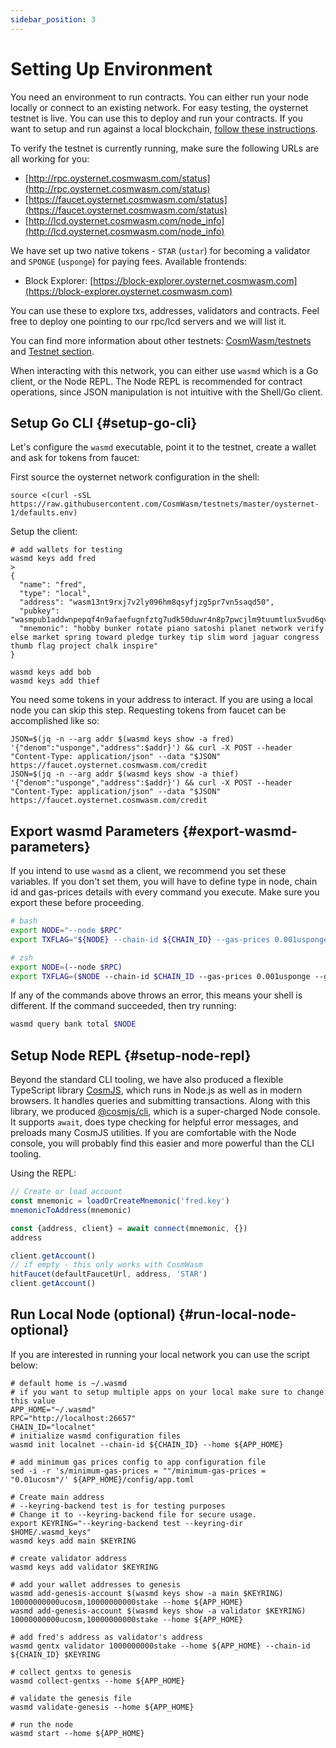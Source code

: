 ```yaml
---
sidebar_position: 3
---
```


# Setting Up Environment

You need an environment to run contracts. You can either run your node locally or connect to an existing network. For easy testing, the oysternet testnet is live. You can use this to deploy and run your contracts. If you want to setup and run against a local blockchain, [follow these instructions](#run-local-node-optional).

To verify the testnet is currently running, make sure the following URLs are all working for you:

- [http://rpc.oysternet.cosmwasm.com/status](http://rpc.oysternet.cosmwasm.com/status)
- [https://faucet.oysternet.cosmwasm.com/status](https://faucet.oysternet.cosmwasm.com/status)
- [http://lcd.oysternet.cosmwasm.com/node_info](http://lcd.oysternet.cosmwasm.com/node_info)

We have set up two native tokens - `STAR` (`ustar`) for becoming a validator and `SPONGE` (`usponge`) for paying fees. Available frontends:

- Block Explorer: [https://block-explorer.oysternet.cosmwasm.com](https://block-explorer.oysternet.cosmwasm.com)

You can use these to explore txs, addresses, validators and contracts. Feel free to deploy one pointing to our rpc/lcd servers and we will list it.

You can find more information about other testnets:
[CosmWasm/testnets](https://github.com/CosmWasm/testnets) and [Testnet section](/ecosystem/testnets/testnets).

When interacting with this network, you can either use `wasmd` which is a Go client, or the Node REPL. The Node REPL is recommended for contract operations, since JSON manipulation is not intuitive with the Shell/Go client.

## Setup Go CLI {#setup-go-cli}

Let's configure the `wasmd` executable, point it to the testnet, create a wallet and ask for tokens from faucet:

First source the oysternet network configuration in the shell:

```shell
source <(curl -sSL https://raw.githubusercontent.com/CosmWasm/testnets/master/oysternet-1/defaults.env)
```

Setup the client:

```shell
# add wallets for testing
wasmd keys add fred
>
{
  "name": "fred",
  "type": "local",
  "address": "wasm13nt9rxj7v2ly096hm8qsyfjzg5pr7vn5saqd50",
  "pubkey": "wasmpub1addwnpepqf4n9afaefugnfztg7udk50duwr4n8p7pwcjlm9tuumtlux5vud6qvfgp9g",
  "mnemonic": "hobby bunker rotate piano satoshi planet network verify else market spring toward pledge turkey tip slim word jaguar congress thumb flag project chalk inspire"
}

wasmd keys add bob
wasmd keys add thief
```

You need some tokens in your address to interact. If you are using a local node you can skip this step. Requesting tokens from faucet can be accomplished like so:

```shell
JSON=$(jq -n --arg addr $(wasmd keys show -a fred) '{"denom":"usponge","address":$addr}') && curl -X POST --header "Content-Type: application/json" --data "$JSON" https://faucet.oysternet.cosmwasm.com/credit
JSON=$(jq -n --arg addr $(wasmd keys show -a thief) '{"denom":"usponge","address":$addr}') && curl -X POST --header "Content-Type: application/json" --data "$JSON" https://faucet.oysternet.cosmwasm.com/credit
```

## Export wasmd Parameters {#export-wasmd-parameters}

If you intend to use `wasmd` as a client, we recommend you set these variables. If you don't set them, you will have to define type in node, chain id and gas-prices details with every command you execute. Make sure you export these before proceeding.

```bash
# bash
export NODE="--node $RPC"
export TXFLAG="${NODE} --chain-id ${CHAIN_ID} --gas-prices 0.001usponge --gas auto --gas-adjustment 1.3"

# zsh
export NODE=(--node $RPC)
export TXFLAG=($NODE --chain-id $CHAIN_ID --gas-prices 0.001usponge --gas auto --gas-adjustment 1.3)
```

If any of the commands above throws an error, this means your shell is different. If the command succeeded, then try running:

```bash
wasmd query bank total $NODE
```

## Setup Node REPL {#setup-node-repl}

Beyond the standard CLI tooling, we have also produced a flexible TypeScript library [CosmJS](https://github.com/CosmWasm/cosmjs), which runs in Node.js as well as in modern browsers. It handles queries and submitting transactions. Along with this library, we produced [@cosmjs/cli](https://www.npmjs.com/package/@cosmjs/cli), which is a super-charged Node console. It supports `await`, does type checking for helpful error messages, and preloads many CosmJS utilities. If you are comfortable with the Node console, you will probably find this easier and more powerful than the CLI tooling.

Using the REPL:

```js
// Create or load account
const mnemonic = loadOrCreateMnemonic('fred.key')
mnemonicToAddress(mnemonic)

const {address, client} = await connect(mnemonic, {})
address

client.getAccount()
// if empty - this only works with CosmWasm
hitFaucet(defaultFaucetUrl, address, 'STAR')
client.getAccount()
```

## Run Local Node (optional) {#run-local-node-optional}

If you are interested in running your local network you can use the script below:

```shell
# default home is ~/.wasmd
# if you want to setup multiple apps on your local make sure to change this value
APP_HOME="~/.wasmd"
RPC="http://localhost:26657"
CHAIN_ID="localnet"
# initialize wasmd configuration files
wasmd init localnet --chain-id ${CHAIN_ID} --home ${APP_HOME}

# add minimum gas prices config to app configuration file
sed -i -r 's/minimum-gas-prices = ""/minimum-gas-prices = "0.01ucosm"/' ${APP_HOME}/config/app.toml

# Create main address
# --keyring-backend test is for testing purposes
# Change it to --keyring-backend file for secure usage.
export KEYRING="--keyring-backend test --keyring-dir $HOME/.wasmd_keys"
wasmd keys add main $KEYRING

# create validator address
wasmd keys add validator $KEYRING

# add your wallet addresses to genesis
wasmd add-genesis-account $(wasmd keys show -a main $KEYRING) 10000000000ucosm,10000000000stake --home ${APP_HOME}
wasmd add-genesis-account $(wasmd keys show -a validator $KEYRING) 10000000000ucosm,10000000000stake --home ${APP_HOME}

# add fred's address as validator's address
wasmd gentx validator 1000000000stake --home ${APP_HOME} --chain-id ${CHAIN_ID} $KEYRING

# collect gentxs to genesis
wasmd collect-gentxs --home ${APP_HOME}

# validate the genesis file
wasmd validate-genesis --home ${APP_HOME}

# run the node
wasmd start --home ${APP_HOME}
```
